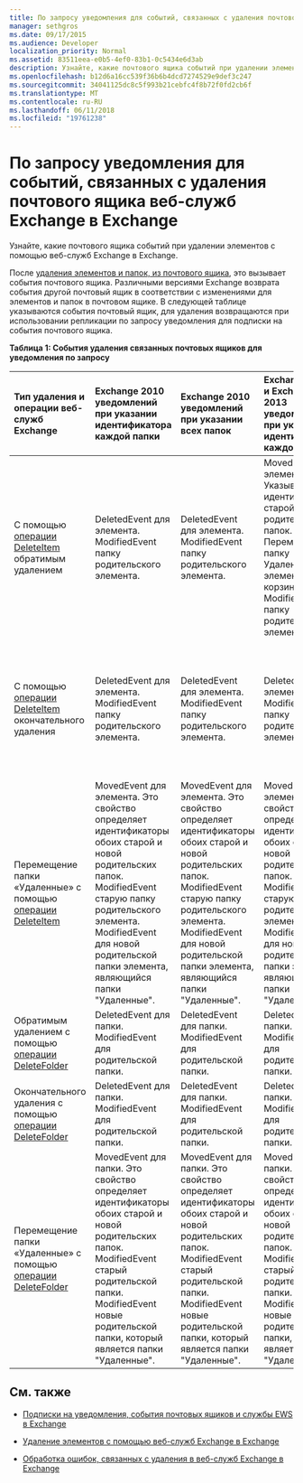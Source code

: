 ```yaml
---
title: По запросу уведомления для событий, связанных с удаления почтового ящика веб-служб Exchange в Exchange
manager: sethgros
ms.date: 09/17/2015
ms.audience: Developer
localization_priority: Normal
ms.assetid: 83511eea-e0b5-4ef0-83b1-0c5434e6d3ab
description: Узнайте, какие почтового ящика событий при удалении элементов с помощью веб-служб Exchange в Exchange.
ms.openlocfilehash: b12d6a16cc539f36b6b4dcd7274529e9def3c247
ms.sourcegitcommit: 34041125dc8c5f993b21cebfc4f8b72f0fd2cb6f
ms.translationtype: MT
ms.contentlocale: ru-RU
ms.lasthandoff: 06/11/2018
ms.locfileid: "19761238"
---
```

# <a name="pull-notifications-for-ews-deletion-related-mailbox-events-in-exchange"></a>По запросу уведомления для событий, связанных с удаления почтового ящика веб-служб Exchange в Exchange

Узнайте, какие почтового ящика событий при удалении элементов с помощью веб-служб Exchange в Exchange.
  
После [удаления элементов и папок, из почтового ящика](deleting-items-by-using-ews-in-exchange.md), это вызывает события почтового ящика. Различными версиями Exchange возврата события другой почтовый ящик в соответствии с изменениями для элементов и папок в почтовом ящике. В следующей таблице указываются события почтовый ящик, для удаления возвращаются при использовании репликации по запросу уведомления для подписки на события почтового ящика. 
  
**Таблица 1: События удаления связанных почтовых ящиков для уведомления по запросу**

|**Тип удаления и операции веб-служб Exchange**|**Exchange 2010 уведомлений при указании идентификатора каждой папки**|**Exchange 2010 уведомлений при указании всех папок**|**Exchange Online и Exchange 2013 уведомлений при указании идентификатора каждой папки**|**Exchange Online и Exchange 2013 при указании всех папок**|
|:-----|:-----|:-----|:-----|:-----|
|С помощью [операции DeleteItem](http://msdn.microsoft.com/library/3e26c416-fa12-476e-bfd2-5c1f4bb7b348%28Office.15%29.aspx) обратимым удалением <br/> |DeletedEvent для элемента.  <br/> ModifiedEvent папку родительского элемента.  <br/> |DeletedEvent для элемента.  <br/> ModifiedEvent папку родительского элемента.  <br/> |MovedEvent для элемента. Указывает, как идентификаторы старой и новой родительских папок. Перемещено в папку Удаленные элементы в корзине.  <br/> ModifiedEvent папку родительского элемента.  <br/> |DeletedEvent для элемента.  <br/> DeletedEvent для элемента из папки поиска по умолчанию AllItems.  <br/> ModifiedEvent папку родительского элемента.  <br/> |
|С помощью [операции DeleteItem](http://msdn.microsoft.com/library/3e26c416-fa12-476e-bfd2-5c1f4bb7b348%28Office.15%29.aspx) окончательного удаления <br/> |DeletedEvent для элемента.  <br/> ModifiedEvent папку родительского элемента.  <br/> |DeletedEvent для элемента.  <br/> ModifiedEvent папку родительского элемента.  <br/> |DeletedEvent для элемента.  <br/> ModifiedEvent папку родительского элемента.  <br/> |DeletedEvent для элемента.  <br/> DeletedEvent для элемента из папки поиска по умолчанию AllItems.  <br/> ModifiedEvent папку родительского элемента.  <br/> |
|Перемещение папки «Удаленные» с помощью [операции DeleteItem](http://msdn.microsoft.com/library/3e26c416-fa12-476e-bfd2-5c1f4bb7b348%28Office.15%29.aspx) <br/> |MovedEvent для элемента. Это свойство определяет идентификаторы обоих старой и новой родительских папок.  <br/> ModifiedEvent старую папку родительского элемента.  <br/> ModifiedEvent для новой родительской папки элемента, являющийся папки "Удаленные".  <br/> |MovedEvent для элемента. Это свойство определяет идентификаторы обоих старой и новой родительских папок.  <br/> ModifiedEvent старую папку родительского элемента.  <br/> ModifiedEvent для новой родительской папки элемента, являющийся папки "Удаленные".  <br/> |MovedEvent для элемента. Это свойство определяет идентификаторы обоих старой и новой родительских папок.  <br/> ModifiedEvent старую папку родительского элемента.  <br/> ModifiedEvent для новой родительской папки элемента, являющийся папки "Удаленные".  <br/> |DeletedEvent из папки поиска по умолчанию AllItems.  <br/> CreatedEvent для элемента в папке AllItems.  <br/> ModifiedEvent для элемента исходной родительской папки.  <br/> ModifiedEvent для папки «Удаленные».  <br/> |
|Обратимым удалением с помощью [операции DeleteFolder](http://msdn.microsoft.com/library/b0f92682-4895-4bcf-a4a1-e4c2e8403979%28Office.15%29.aspx) <br/> |DeletedEvent для папки.  <br/> ModifiedEvent для родительской папки.  <br/> |DeletedEvent для папки.  <br/> ModifiedEvent для родительской папки.  <br/> |DeletedEvent для папки.  <br/> ModifiedEvent для родительской папки.  <br/> |DeletedEvent для папки.  <br/> ModifiedEvent для родительской папки.  <br/> |
|Окончательного удаления с помощью [операции DeleteFolder](http://msdn.microsoft.com/library/b0f92682-4895-4bcf-a4a1-e4c2e8403979%28Office.15%29.aspx) <br/> |DeletedEvent для папки.  <br/> ModifiedEvent для родительской папки.  <br/> |DeletedEvent для папки.  <br/> ModifiedEvent для родительской папки.  <br/> |DeletedEvent для папки.  <br/> ModifiedEvent для родительской папки.  <br/> |DeletedEvent для папки.  <br/> ModifiedEvent для родительской папки.  <br/> |
|Перемещение папки «Удаленные» с помощью [операции DeleteFolder](http://msdn.microsoft.com/library/b0f92682-4895-4bcf-a4a1-e4c2e8403979%28Office.15%29.aspx) <br/> |MovedEvent для папки. Это свойство определяет идентификаторы обоих старой и новой родительских папок.  <br/> ModifiedEvent старый родительской папки.  <br/> ModifiedEvent новые родительской папки, который является папки "Удаленные".  <br/> |MovedEvent для папки. Это свойство определяет идентификаторы обоих старой и новой родительских папок.  <br/> ModifiedEvent старый родительской папки.  <br/> ModifiedEvent новые родительской папки, который является папки "Удаленные".  <br/> |MovedEvent для папки. Это свойство определяет идентификаторы обоих старой и новой родительских папок.  <br/> ModifiedEvent старый родительской папки.  <br/> ModifiedEvent новые родительской папки, который является папки "Удаленные".  <br/> |ModifiedEvent старый родительской папки.  <br/> ModifiedEvent для новой родительской папки являющийся папки "Удаленные".  <br/> |
   
## <a name="see-also"></a>См. также


- [Подписки на уведомления, события почтовых ящиков и службы EWS в Exchange](notification-subscriptions-mailbox-events-and-ews-in-exchange.md)
    
- [Удаление элементов с помощью веб-служб Exchange в Exchange](deleting-items-by-using-ews-in-exchange.md)
    
- [Обработка ошибок, связанных с удаления в веб-служб Exchange в Exchange](handling-deletion-related-errors-in-ews-in-exchange.md)
    

